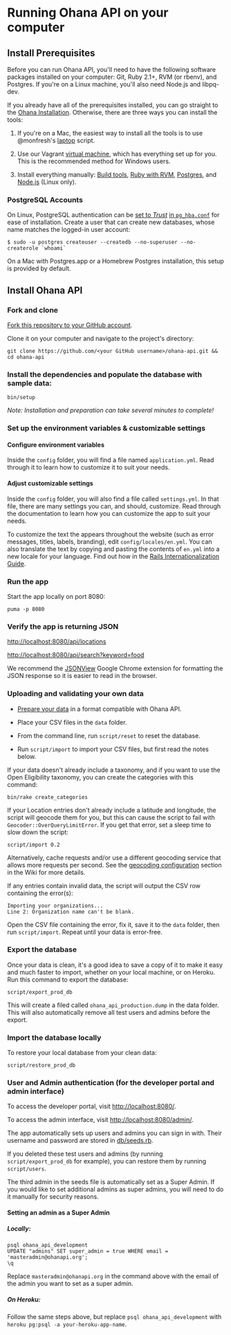  # Running Ohana API on your computer

## Install Prerequisites

Before you can run Ohana API, you'll need to have the following software
packages installed on your computer: Git, Ruby 2.1+, RVM (or rbenv), and Postgres.
If you're on a Linux machine, you'll also need Node.js and libpq-dev.

If you already have all of the prerequisites installed, you can go straight
to the [Ohana Installation](#install-ohana-api). Otherwise, there are three ways
you can install the tools:

1. If you're on a Mac, the easiest way to install all the tools is to use
@monfresh's [laptop] script.

2. Use our Vagrant [virtual machine][dev-box], which has everything set up for
you. This is the recommended method for Windows users.

[dev-box]: https://github.com/codeforamerica/ohana-api-dev-box

3. Install everything manually: [Build tools][build-tools], [Ruby with RVM][ruby],
[Postgres][postgres], and [Node.js][node] (Linux only).

[laptop]: https://github.com/monfresh/laptop
[build-tools]: https://github.com/codeforamerica/howto/blob/master/Build-Tools.md
[ruby]: https://github.com/codeforamerica/howto/blob/master/Ruby.md
[postgres]: https://github.com/codeforamerica/howto/blob/master/PostgreSQL.md
[node]: https://github.com/codeforamerica/howto/blob/master/Node.js.md

### PostgreSQL Accounts

On Linux, PostgreSQL authentication can be [set to _Trust_](http://www.postgresql.org/docs/9.1/static/auth-methods.html#AUTH-TRUST) [in `pg_hba.conf`](https://wiki.postgresql.org/wiki/Client_Authentication) for ease of installation. Create a user that can create new databases, whose name matches the logged-in user account:

    $ sudo -u postgres createuser --createdb --no-superuser --no-createrole `whoami`

On a Mac with Postgres.app or a Homebrew Postgres installation, this setup is
provided by default.

## Install Ohana API

### Fork and clone

[Fork this repository to your GitHub account][fork].

Clone it on your computer and navigate to the project's directory:

    git clone https://github.com/<your GitHub username>/ohana-api.git && cd ohana-api

[fork]: http://help.github.com/fork-a-repo/

### Install the dependencies and populate the database with sample data:

    bin/setup

_Note: Installation and preparation can take several minutes to complete!_

### Set up the environment variables & customizable settings

#### Configure environment variables
Inside the `config` folder, you will find a file named `application.yml`.
Read through it to learn how to customize it to suit your needs.

#### Adjust customizable settings
Inside the `config` folder, you will also find a file called `settings.yml`.
In that file, there are many settings you can, and should, customize.
Read through the documentation to learn how you can customize the app to suit
your needs.

To customize the text the appears throughout the website
(such as error messages, titles, labels, branding), edit `config/locales/en.yml`.
You can also translate the text by copying and pasting the contents of `en.yml`
into a new locale for your language. Find out how in the
[Rails Internationalization Guide](http://guides.rubyonrails.org/i18n.html).

### Run the app

Start the app locally on port 8080:

    puma -p 8080

### Verify the app is returning JSON

[http://localhost:8080/api/locations](http://localhost:8080/api/locations)

[http://localhost:8080/api/search?keyword=food](http://localhost:8080/api/search?keyword=food)

We recommend the [JSONView][jsonview] Google Chrome extension for formatting
the JSON response so it is easier to read in the browser.

[jsonview]: https://chrome.google.com/webstore/detail/jsonview/chklaanhfefbnpoihckbnefhakgolnmc

### Uploading and validating your own data

- [Prepare your data][prepare] in a format compatible with Ohana API.

- Place your CSV files in the `data` folder.

- From the command line, run `script/reset` to reset the database.

- Run `script/import` to import your CSV files, but first read the notes below.

If your data doesn't already include a taxonomy, and if you want to use the Open
Eligibility taxonomy, you can create the categories with this command:
```
bin/rake create_categories
```

If your Location entries don't already include a latitude and longitude, the
script will geocode them for you, but this can cause the script to fail with
`Geocoder::OverQueryLimitError`. If you get that error, set a sleep time to
slow down the script:
```
script/import 0.2
```

Alternatively, cache requests and/or use a different geocoding service that
allows more requests per second. See the [geocoding configuration][geocode]
section in the Wiki for more details.

If any entries contain invalid data, the script will output the CSV row
containing the error(s):
```
Importing your organizations...
Line 2: Organization name can't be blank.
```

Open the CSV file containing the error, fix it, save it to the `data` folder,
then run `script/import`. Repeat until your data is error-free.

[prepare]:https://github.com/codeforamerica/ohana-api/wiki/Populating-the-Postgres-database-from-the-Human-Services-Data-Specification-%28HSDS%29-compliant-CSV-files
[geocode]: https://github.com/codeforamerica/ohana-api/wiki/Customizing-the-geocoding-configuration

### Export the database

Once your data is clean, it's a good idea to save a copy of it to make it easy
and much faster to import, whether on your local machine, or on Heroku.
Run this command to export the database:

```
script/export_prod_db
```
This will create a filed called `ohana_api_production.dump` in the data folder.
This will also automatically remove all test users and admins before the export.

### Import the database locally

To restore your local database from your clean data:
```
script/restore_prod_db
```

### User and Admin authentication (for the developer portal and admin interface)

To access the developer portal, visit [http://localhost:8080/](http://localhost:8080/).

To access the admin interface, visit [http://localhost:8080/admin/](http://localhost:8080/admin/).

The app automatically sets up users and admins you can sign in with.
Their username and password are stored in [db/seeds.rb][seeds].

If you deleted these test users and admins (by running `script/export_prod_db`
for example), you can restore them by running `script/users`.

[seeds]: https://github.com/codeforamerica/ohana-api/blob/master/db/seeds.rb

The third admin in the seeds file is automatically set as a Super Admin. If you
would like to set additional admins as super admins, you will need to do it
manually for security reasons.

#### Setting an admin as a Super Admin

##### Locally:

    psql ohana_api_development
    UPDATE "admins" SET super_admin = true WHERE email = 'masteradmin@ohanapi.org';
    \q

Replace `masteradmin@ohanapi.org` in the command above with the email of the
admin you want to set as a super admin.

##### On Heroku:
Follow the same steps above, but replace `psql ohana_api_development` with
`heroku pg:psql -a your-heroku-app-name`.
